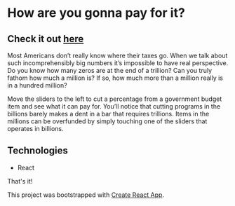 # How are you gonna pay for it?

## Check it out [here](https://lacunahag.github.io/HowAreYouGonnaPayForIt/)

Most Americans don’t really know where their taxes go. When we talk about such incomprehensibly big numbers it’s impossible to have real perspective. Do you know how many zeros are at the end of a trillion? Can you truly fathom how much a million is? If so, how much more than a million really is in a hundred million?

Move the sliders to the left to cut a percentage from a government budget item and see what it can pay for. You’ll notice that cutting programs in the billions barely makes a dent in a bar that requires trillions. Items in the millions can be overfunded by simply touching one of the sliders that operates in billions.

## Technologies
- React

That's it!

This project was bootstrapped with [Create React App](https://github.com/facebook/create-react-app).
